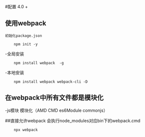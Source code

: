 #配置 4.0 +

## 使用webpack 
    初始化package.json
```
    npm init -y
```

-全局安装
```
    npm install webpack  -g
```
-本地安装
```
    npm install webpack webpack-cli -D
```
## 在webpack中所有文件都是模块化
-js模块 模块化（AMD CMD es6Module commonjs）


##直接允许webpack
会执行node_modules对应bin下的webpack.cmd
```
    npx webpack
```
